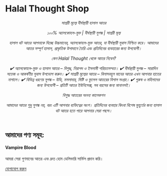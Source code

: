 # Halal Thought Shop
<!DOCTYPE html>
<html lang="bn">
<head>
    <meta charset="UTF-8">
    <meta name="viewport" content="width=device-width, initial-scale=1.0">
    <title>Halal Thought</title>
    <link rel="stylesheet" href="style.css">
</head>
<body>
    <header>
        <h6>সাশ্রয়ী মূল্যে দীর্ঘস্থায়ী হালাল আতর

১০০% অ্যালকোহল-মুক্ত | দীর্ঘস্থায়ী সুগন্ধ | সাশ্রয়ী মূল্য

হালাল থট আতর আপনাকে দিচ্ছে উচ্চমানের, অ্যালকোহল-মুক্ত আতর, যা দীর্ঘস্থায়ী সুবাস নিশ্চিত করে। আমাদের আতর সম্পূর্ণ হালাল, প্রাকৃতিক উপাদানে তৈরি এবং প্রতিদিনের ব্যবহারের জন্য উপযোগী।

কেন Halal Thought থেকে আতর নিবেন?

✔ অ্যালকোহল-মুক্ত ও হালাল আতর – বিশুদ্ধ, নিরাপদ ও ইসলামী শরিয়তসম্মত।
✔ দীর্ঘস্থায়ী সুগন্ধ – সারাদিন সতেজ ও আকর্ষণীয় সুবাস উপভোগ করুন।
✔ সাশ্রয়ী মূল্যের আতর – বিলাসবহুল মানের আতর এখন আপনার হাতের নাগালে।
✔ বিভিন্ন ধরণের সুগন্ধ – উডি, মসলাদার, মিষ্টি ও ফুলেল আতরের বিশাল সংগ্রহ।
✔ পুরুষ ও মহিলাদের জন্য উপযোগী – প্রতিটি আতর ইউনিসেক্স, সব বয়সের জন্য মানানসই।

বিশুদ্ধ আতরের অনন্য কালেকশন

আমাদের আতর শুধু সুগন্ধ নয়, বরং এটি আপনার ব্যক্তিত্বের অংশ। প্রতিদিনের ব্যবহার কিংবা বিশেষ মুহূর্তের জন্য হালাল থট আতর হতে পারে আপনার সেরা পছন্দ।</h1>
    </header>
    <section>
        <h2>আমাদের পণ্য সমূহ:</h2>
<h4>Vampire Blood</h4>
        <p>আমরা সেরা গুণমানের আতর এবং দ্রুত হোম ডেলিভারি সার্ভিস প্রদান করি।</p>
        <a href="contact.html" class="btn">যোগাযোগ করুন</a>
    </section>
</body>
</html>